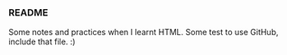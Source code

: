 ### README
Some notes and practices when I learnt HTML.
Some test to use GitHub, include that file.  :)
